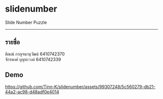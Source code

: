 # slidenumber
Slide Number Puzzle

---

รายชื่อ
---
ติณณ์ กาญจนานุวัฒน์ 6410742370  
จักรพงศ์ บุญทะวงค์ 6410742339

Demo
---
https://github.com/Tinn-K/slidenumber/assets/99307248/5c560279-db21-44a2-ac98-d48adf0e4014
